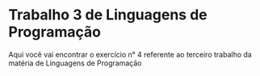 # Trabalho 3 de Linguagens de Programação
Aqui você vai encontrar o exercício n° 4 referente ao terceiro trabalho da matéria de Linguagens de Programação

